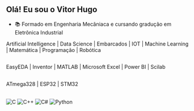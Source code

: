 ## Olá! Eu sou o Vitor Hugo

- 📚 Formado em Engenharia Mecâniaca e cursando gradução em Eletrônica Industrial
  
Artificial Intelligence | Data Science | Embarcados | IOT | Machine Learning | Matemática | Programação | Robótica

##

EasyEDA | Inventor | MATLAB | Microsoft Excel | Power BI | Scilab

##

ATmega328 | ESP32 | STM32

<div style="display: inline_block"><br/>
  <img align="center" alt="C" src="https://img.shields.io/badge/C-00599C?style=for-the-badge&logo=c&logoColor=white"/>
  <img align="center" alt="C++" src="https://img.shields.io/badge/C%2B%2B-00599C?style=for-the-badge&logo=c%2B%2B&logoColor=white"/>
  <img align="center" alt="C#" src="https://img.shields.io/badge/C%23-239120?style=for-the-badge&logo=c-sharp&logoColor=white"/>
  <img align="center" alt="Python" src="https://img.shields.io/badge/Python-3776AB?style=for-the-badge&logo=python&logoColor=white"/>
</div>


